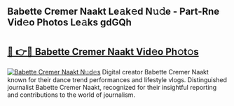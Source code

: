 ## Babette Cremer Naakt Le𝚊k𝚎d N𝚞𝚍e - Part-Rne Vid𝚎o Photos Le𝚊ks gdGQh

# <h2><a href="http://fb1d9ld.evod.top/?m=Babette+Cremer+Naakt">🔗 👉🔴 Babette Cremer Naakt Vid𝚎o Ph𝚘t𝚘s</a></h2>

[![Babette Cremer Naakt N𝚞d𝚎s](https://i.imgur.com/8V9OHl7.gif)](http://fb1d9ld.evod.top/?m=Babette+Cremer+Naakt)
Digital creator Babette Cremer Naakt known for their dance trend performances and lifestyle vlogs. Distinguished journalist Babette Cremer Naakt, recognized for their insightful reporting and contributions to the world of journalism. 
